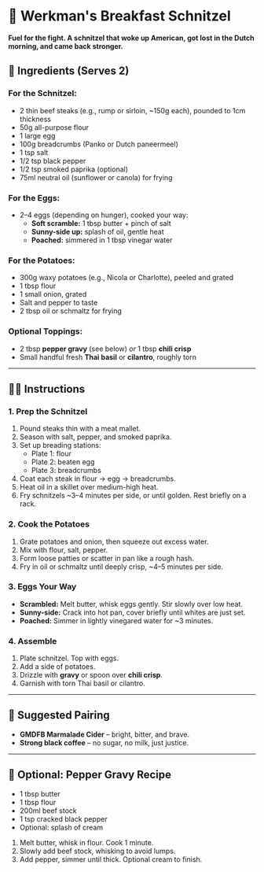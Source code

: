 # 🥩 Werkman's Breakfast Schnitzel

**Fuel for the fight. A schnitzel that woke up American, got lost in the Dutch morning, and came back stronger.**

## 🍳 Ingredients (Serves 2)

### For the Schnitzel:
- 2 thin beef steaks (e.g., rump or sirloin, ~150g each), pounded to 1cm thickness  
- 50g all-purpose flour  
- 1 large egg  
- 100g breadcrumbs (Panko or Dutch paneermeel)  
- 1 tsp salt  
- 1/2 tsp black pepper  
- 1/2 tsp smoked paprika (optional)  
- 75ml neutral oil (sunflower or canola) for frying  

### For the Eggs:
- 2–4 eggs (depending on hunger), cooked your way:  
  - **Soft scramble:** 1 tbsp butter + pinch of salt  
  - **Sunny-side up:** splash of oil, gentle heat  
  - **Poached:** simmered in 1 tbsp vinegar water  

### For the Potatoes:
- 300g waxy potatoes (e.g., Nicola or Charlotte), peeled and grated  
- 1 tbsp flour  
- 1 small onion, grated  
- Salt and pepper to taste  
- 2 tbsp oil or schmaltz for frying  

### Optional Toppings:
- 2 tbsp **pepper gravy** (see below) *or* 1 tbsp **chili crisp**  
- Small handful fresh **Thai basil** or **cilantro**, roughly torn  

---

## 🧑‍🍳 Instructions

### 1. Prep the Schnitzel
1. Pound steaks thin with a meat mallet.
2. Season with salt, pepper, and smoked paprika.
3. Set up breading stations:  
   - Plate 1: flour  
   - Plate 2: beaten egg  
   - Plate 3: breadcrumbs  
4. Coat each steak in flour → egg → breadcrumbs.
5. Heat oil in a skillet over medium-high heat.  
6. Fry schnitzels ~3–4 minutes per side, or until golden. Rest briefly on a rack.

### 2. Cook the Potatoes
1. Grate potatoes and onion, then squeeze out excess water.  
2. Mix with flour, salt, pepper.  
3. Form loose patties or scatter in pan like a rough hash.  
4. Fry in oil or schmaltz until deeply crisp, ~4–5 minutes per side.

### 3. Eggs Your Way
- **Scrambled:** Melt butter, whisk eggs gently. Stir slowly over low heat.  
- **Sunny-side:** Crack into hot pan, cover briefly until whites are just set.  
- **Poached:** Simmer in lightly vinegared water for ~3 minutes.

### 4. Assemble
1. Plate schnitzel. Top with eggs.
2. Add a side of potatoes.
3. Drizzle with **gravy** or spoon over **chili crisp**.
4. Garnish with torn Thai basil or cilantro.

---

## 🍺 Suggested Pairing

- **GMDFB Marmalade Cider** – bright, bitter, and brave.  
- **Strong black coffee** – no sugar, no milk, just justice.

---

## 🍖 Optional: Pepper Gravy Recipe

- 1 tbsp butter  
- 1 tbsp flour  
- 200ml beef stock  
- 1 tsp cracked black pepper  
- Optional: splash of cream

1. Melt butter, whisk in flour. Cook 1 minute.  
2. Slowly add beef stock, whisking to avoid lumps.  
3. Add pepper, simmer until thick. Optional cream to finish.